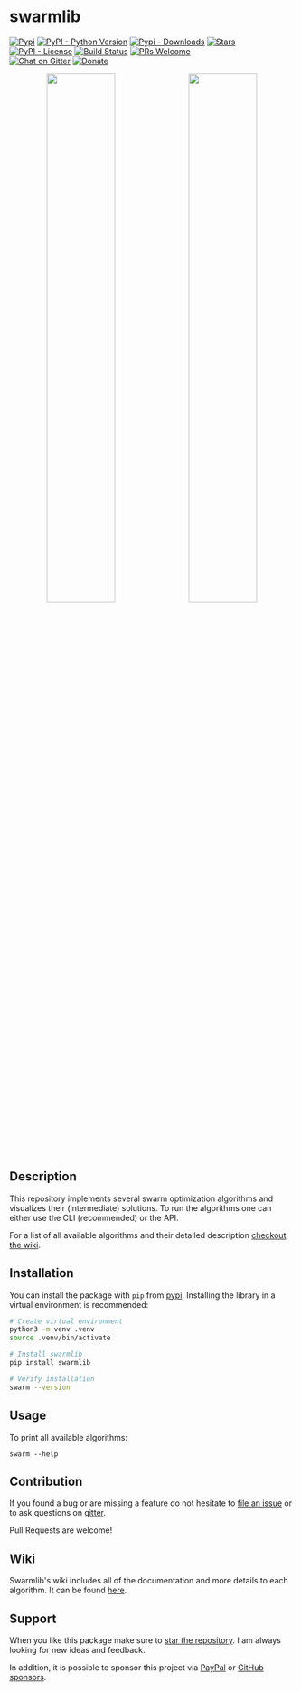 # swarmlib

[![Pypi](https://img.shields.io/pypi/v/swarmlib.svg?style=flat-square)](https://pypi.python.org/pypi/swarmlib) [![PyPI - Python Version](https://img.shields.io/pypi/pyversions/swarmlib.svg?style=flat-square)](https://pypi.python.org/pypi/swarmlib) [![Pypi - Downloads](https://img.shields.io/badge/dynamic/json?style=flat-square&color=green&label=downloads&query=%24.total_downloads&url=https%3A%2F%2Fapi.pepy.tech%2Fapi%2Fprojects%2Fswarmlib)](https://pepy.tech/project/swarmlib) [![Stars](https://img.shields.io/github/stars/HaaLeo/swarmlib.svg?label=stars&logo=github&style=flat-square)](https://github.com/HaaLeo/swarmlib/stargazers)  
[![PyPI - License](https://img.shields.io/pypi/l/swarmlib.svg?style=flat-square)](https://raw.githubusercontent.com/HaaLeo/swarmlib/master/LICENSE.txt) 
[![Build Status](https://img.shields.io/travis/HaaLeo/swarmlib/master.svg?style=flat-square)](https://travis-ci.org/HaaLeo/swarmlib) [![PRs Welcome](https://img.shields.io/badge/PRs-welcome-brightgreen.svg?style=flat-square)](http://makeapullrequest.com)  
[![Chat on Gitter](https://img.shields.io/badge/-chat%20on%20gitter-753a88.svg?logo=gitter&style=flat-square&labelColor=grey)](https://gitter.im/HaaLeo/swarmlib) [![Donate](https://img.shields.io/badge/☕️-Buy%20Me%20a%20Coffee-blue.svg?&style=flat-square)](https://www.paypal.me/LeoHanisch/3eur)

<p align="middle">
  <img src="https://raw.githubusercontent.com/HaaLeo/swarmlib/master/doc/light_mode.png" width="49%" />
  <img src="https://raw.githubusercontent.com/HaaLeo/swarmlib/master/doc/dark_mode.png" width="49%" /> 
</p>

## Description

This repository implements several swarm optimization algorithms and visualizes their (intermediate) solutions.
To run the algorithms one can either use the CLI (recommended) or the API.

For a list of all available algorithms and their detailed description [checkout the wiki](https://github.com/HaaLeo/swarmlib/wiki).

## Installation

You can install the package with `pip` from [pypi](https://pypi.org/project/swarmlib).
Installing the library in a virtual environment is recommended:

```zsh
# Create virtual environment
python3 -m venv .venv
source .venv/bin/activate

# Install swarmlib
pip install swarmlib

# Verify installation
swarm --version
```

## Usage

To print all available algorithms:

```
swarm --help
```

## Contribution

If you found a bug or are missing a feature do not hesitate to [file an issue](https://github.com/HaaLeo/swarmlib/issues/new/choose) or to ask questions on [gitter](https://gitter.im/HaaLeo/swarmlib).

Pull Requests are welcome!

## Wiki

Swarmlib's wiki includes all of the documentation and more details to each algorithm.
It can be found [here](https://github.com/HaaLeo/swarmlib/wiki).

## Support
When you like this package make sure to [star the repository](https://github.com/HaaLeo/swarmlib/stargazers).
I am always looking for new ideas and feedback.

In addition, it is possible to sponsor this project via [PayPal](https://www.paypal.me/LeoHanisch/3eur) or [GitHub sponsors](https://github.com/sponsors/HaaLeo).
